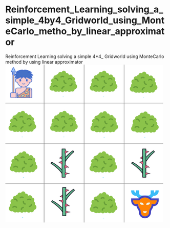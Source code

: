 # Reinforcement_Learning_solving_a_simple_4by4_Gridworld_using_MonteCarlo_metho_by_linear_approximator
Reinforcement Learning solving a simple 4*4_ Gridworld using MonteCarlo method by using linear approximator   
![4*4 gridworld](https://github.com/MohammadAsadolahi/Reinforcement_Learning_solving_a_simple_4_4_Gridworld_using_SARSA-in-python/blob/main/a%20simple%204%20by%204%20Gridworld.png)
